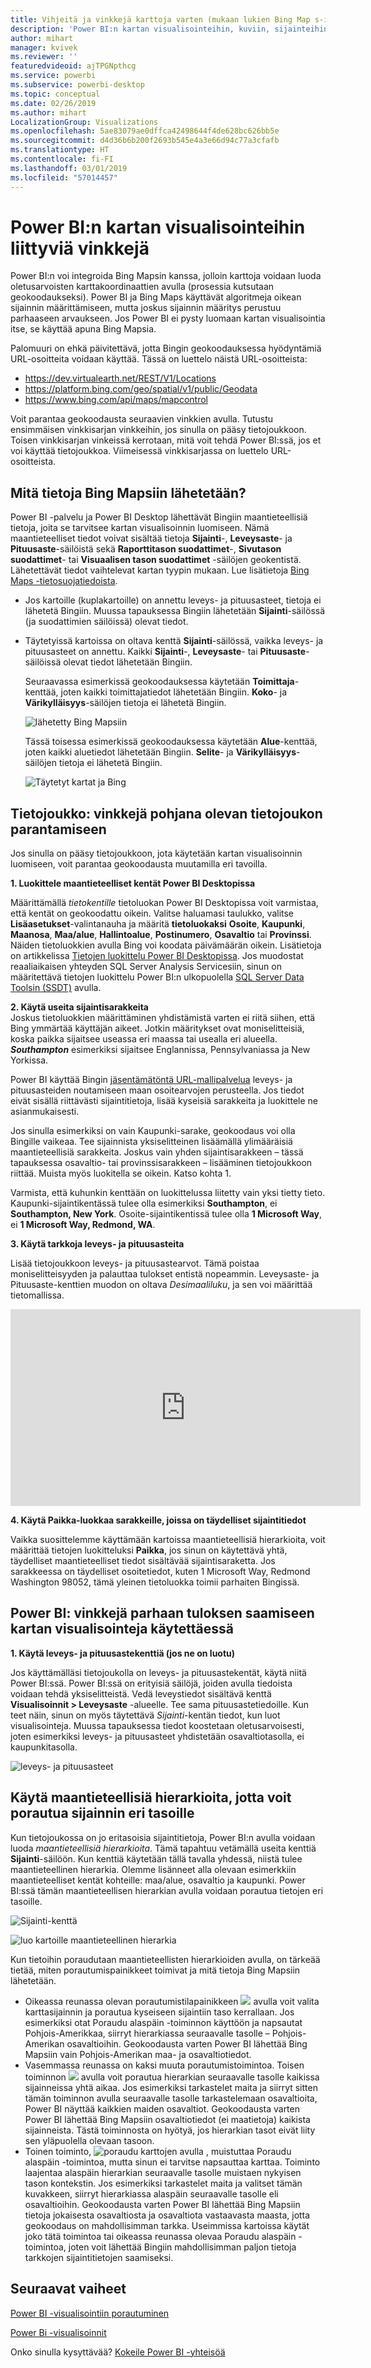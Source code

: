 ```yaml
---
title: Vihjeitä ja vinkkejä karttoja varten (mukaan lukien Bing Map s-integrointi)
description: 'Power BI:n kartan visualisointeihin, kuviin, sijainteihin, pituusasteisiin ja leveysasteisiin sekä niiden toimintaan Bing Mapsin kanssa liittyviä vinkkejä. '
author: mihart
manager: kvivek
ms.reviewer: ''
featuredvideoid: ajTPGNpthcg
ms.service: powerbi
ms.subservice: powerbi-desktop
ms.topic: conceptual
ms.date: 02/26/2019
ms.author: mihart
LocalizationGroup: Visualizations
ms.openlocfilehash: 5ae83079ae0dffca42498644f4de628bc626bb5e
ms.sourcegitcommit: d4d36b6b200f2693b545e4a3e66d94c77a3cfafb
ms.translationtype: HT
ms.contentlocale: fi-FI
ms.lasthandoff: 03/01/2019
ms.locfileid: "57014457"
---
```

# <a name="tips-and-tricks-for-power-bi-map-visualizations"></a>Power BI:n kartan visualisointeihin liittyviä vinkkejä
Power BI:n voi integroida Bing Mapsin kanssa, jolloin karttoja voidaan luoda oletusarvoisten karttakoordinaattien avulla (prosessia kutsutaan geokoodaukseksi). Power BI ja Bing Maps käyttävät algoritmeja oikean sijainnin määrittämiseen, mutta joskus sijainnin määritys perustuu parhaaseen arvaukseen. Jos Power BI ei pysty luomaan kartan visualisointia itse, se käyttää apuna Bing Mapsia. 

Palomuuri on ehkä päivitettävä, jotta Bingin geokoodauksessa hyödyntämiä URL-osoitteita voidaan käyttää.  Tässä on luettelo näistä URL-osoitteista:
* https://dev.virtualearth.net/REST/V1/Locations
* https://platform.bing.com/geo/spatial/v1/public/Geodata
* https://www.bing.com/api/maps/mapcontrol

Voit parantaa geokoodausta seuraavien vinkkien avulla. Tutustu ensimmäisen vinkkisarjan vinkkeihin, jos sinulla on pääsy tietojoukkoon. Toisen vinkkisarjan vinkeissä kerrotaan, mitä voit tehdä Power BI:ssä, jos et voi käyttää tietojoukkoa. Viimeisessä vinkkisarjassa on luettelo URL-osoitteista.

## <a name="what-is-sent-to-bing-maps"></a>Mitä tietoja Bing Mapsiin lähetetään?
Power BI -palvelu ja Power BI Desktop lähettävät Bingiin maantieteellisiä tietoja, joita se tarvitsee kartan visualisoinnin luomiseen. Nämä maantieteelliset tiedot voivat sisältää tietoja **Sijainti**-, **Leveysaste**- ja **Pituusaste**-säilöistä sekä **Raporttitason suodattimet**-, **Sivutason suodattimet**- tai **Visuaalisen tason suodattimet** -säilöjen geokentistä. Lähetettävät tiedot vaihtelevat kartan tyypin mukaan. Lue lisätietoja [Bing Maps -tietosuojatiedoista](https://go.microsoft.com/fwlink/?LinkID=248686).

* Jos kartoille (kuplakartoille) on annettu leveys- ja pituusasteet, tietoja ei lähetetä Bingiin. Muussa tapauksessa Bingiin lähetetään **Sijainti**-säilössä (ja suodattimien säilöissä) olevat tiedot.     
* Täytetyissä kartoissa on oltava kenttä **Sijainti**-säilössä, vaikka leveys- ja pituusasteet on annettu. Kaikki **Sijainti**-, **Leveysaste**- tai **Pituusaste**-säilöissä olevat tiedot lähetetään Bingiin.
  
    Seuraavassa esimerkissä geokoodauksessa käytetään **Toimittaja**-kenttää, joten kaikki toimittajatiedot lähetetään Bingiin. **Koko**- ja **Värikylläisyys**-säilöjen tietoja ei lähetetä Bingiin.
  
    ![lähetetty Bing Mapsiin](./media/power-bi-map-tips-and-tricks/power-bi-sent-to-bing-new.png)
  
    Tässä toisessa esimerkissä geokoodauksessa käytetään **Alue**-kenttää, joten kaikki aluetiedot lähetetään Bingiin. **Selite**- ja **Värikylläisyys**-säilöjen tietoja ei lähetetä Bingiin.
  
    ![Täytetyt kartat ja Bing](./media/power-bi-map-tips-and-tricks/power-bi-filled-map.png)

## <a name="in-the-dataset-tips-to-improve-the-underlying-dataset"></a>Tietojoukko: vinkkejä pohjana olevan tietojoukon parantamiseen
Jos sinulla on pääsy tietojoukkoon, jota käytetään kartan visualisoinnin luomiseen, voit parantaa geokoodausta muutamilla eri tavoilla.

**1. Luokittele maantieteelliset kentät Power BI Desktopissa**

Määrittämällä *tietokentille* tietoluokan Power BI Desktopissa voit varmistaa, että kentät on geokoodattu oikein. Valitse haluamasi taulukko, valitse **Lisäasetukset**-valintanauha ja määritä **tietoluokaksi** **Osoite**, **Kaupunki**, **Maanosa**, **Maa/alue**, **Hallintoalue**, **Postinumero**, **Osavaltio** tai **Provinssi**. Näiden tietoluokkien avulla Bing voi koodata päivämäärän oikein. Lisätietoja on artikkelissa [Tietojen luokittelu Power BI Desktopissa](../desktop-data-categorization.md). Jos muodostat reaaliaikaisen yhteyden SQL Server Analysis Servicesiin, sinun on määritettävä tietojen luokittelu Power BI:n ulkopuolella [SQL Server Data Toolsin (SSDT)](https://docs.microsoft.com/sql/ssdt/download-sql-server-data-tools-ssdt) avulla.

**2. Käytä useita sijaintisarakkeita**    
 Joskus tietoluokkien määrittäminen yhdistämistä varten ei riitä siihen, että Bing ymmärtää käyttäjän aikeet. Jotkin määritykset ovat moniselitteisiä, koska paikka sijaitsee useassa eri maassa tai usealla eri alueella. ***Southampton*** esimerkiksi sijaitsee Englannissa, Pennsylvaniassa ja New Yorkissa.

Power BI käyttää Bingin [jäsentämätöntä URL-mallipalvelua](https://msdn.microsoft.com/library/ff701714.aspx) leveys- ja pituusasteiden noutamiseen maan osoitearvojen perusteella. Jos tiedot eivät sisällä riittävästi sijaintitietoja, lisää kyseisiä sarakkeita ja luokittele ne asianmukaisesti.

 Jos sinulla esimerkiksi on vain Kaupunki-sarake, geokoodaus voi olla Bingille vaikeaa. Tee sijainnista yksiselitteinen lisäämällä ylimääräisiä maantieteellisiä sarakkeita.  Joskus vain yhden sijaintisarakkeen – tässä tapauksessa osavaltio- tai provinssisarakkeen – lisääminen tietojoukkoon riittää. Muista myös luokitella se oikein. Katso kohta 1.

Varmista, että kuhunkin kenttään on luokittelussa liitetty vain yksi tietty tieto.  Kaupunki-sijaintikentässä tulee olla esimerkiksi **Southampton**, ei **Southampton, New York**.  Osoite-sijaintikentissä tulee olla **1 Microsoft Way**, ei **1 Microsoft Way, Redmond, WA**.

**3. Käytä tarkkoja leveys- ja pituusasteita**

Lisää tietojoukkoon leveys- ja pituusastearvot. Tämä poistaa moniselitteisyyden ja palauttaa tulokset entistä nopeammin. Leveysaste- ja Pituusaste-kenttien muodon on oltava *Desimaaliluku*, ja sen voi määrittää tietomallissa.

<iframe width="560" height="315" src="https://www.youtube.com/embed/ajTPGNpthcg" frameborder="0" allowfullscreen></iframe>

**4. Käytä Paikka-luokkaa sarakkeille, joissa on täydelliset sijaintitiedot**

Vaikka suosittelemme käyttämään kartoissa maantieteellisiä hierarkioita, voit määrittää tietojen luokitteluksi **Paikka**, jos sinun on käytettävä yhtä, täydelliset maantieteelliset tiedot sisältävää sijaintisaraketta. Jos sarakkeessa on täydelliset osoitetiedot, kuten 1 Microsoft Way, Redmond Washington 98052, tämä yleinen tietoluokka toimii parhaiten Bingissä. 

## <a name="in-power-bi-tips-to-get-better-results-when-using-map-visualizations"></a>Power BI: vinkkejä parhaan tuloksen saamiseen kartan visualisointeja käytettäessä
**1. Käytä leveys- ja pituusastekenttiä (jos ne on luotu)**

Jos käyttämälläsi tietojoukolla on leveys- ja pituusastekentät, käytä niitä Power BI:ssä.  Power BI:ssä on erityisiä säilöjä, joiden avulla tiedoista voidaan tehdä yksiselitteistä. Vedä leveystiedot sisältävä kenttä **Visualisoinnit > Leveysaste** -alueelle.  Tee sama pituusastetiedoille. Kun teet näin, sinun on myös täytettävä *Sijainti*-kentän tiedot, kun luot visualisointeja. Muussa tapauksessa tiedot koostetaan oletusarvoisesti, joten esimerkiksi leveys- ja pituusasteet yhdistetään osavaltiotasolla, ei kaupunkitasolla.

![leveys- ja pituusasteet](./media/power-bi-map-tips-and-tricks/pbi_latitude.png) 

## <a name="use-geo-hierarchies-so-you-can-drill-down-to-different-levels-of-location"></a>Käytä maantieteellisiä hierarkioita, jotta voit porautua sijainnin eri tasoille
Kun tietojoukossa on jo eritasoisia sijaintitietoja, Power BI:n avulla voidaan luoda *maantieteellisiä hierarkioita*. Tämä tapahtuu vetämällä useita kenttiä **Sijainti**-säilöön. Kun kenttiä käytetään tällä tavalla yhdessä, niistä tulee maantieteellinen hierarkia. Olemme lisänneet alla olevaan esimerkkiin maantieteelliset kentät kohteille: maa/alue, osavaltio ja kaupunki. Power BI:ssä tämän maantieteellisen hierarkian avulla voidaan porautua tietojen eri tasoille.

  ![Sijainti-kenttä](./media/power-bi-map-tips-and-tricks/power-bi-hierarchy.png)

   ![luo kartoille maantieteellinen hierarkia](./media/power-bi-map-tips-and-tricks/power-bi-geo.gif)

Kun tietoihin poraudutaan maantieteellisten hierarkioiden avulla, on tärkeää tietää, miten porautumispainikkeet toimivat ja mitä tietoja Bing Mapsiin lähetetään. 

* Oikeassa reunassa olevan porautumistilapainikkeen ![](media/power-bi-map-tips-and-tricks/power-bi-drill-down.png) avulla voit valita karttasijainnin ja porautua kyseiseen sijaintiin taso kerrallaan. Jos esimerkiksi otat Poraudu alaspäin -toiminnon käyttöön ja napsautat Pohjois-Amerikkaa, siirryt hierarkiassa seuraavalle tasolle – Pohjois-Amerikan osavaltioihin. Geokoodausta varten Power BI lähettää Bing Mapsiin vain Pohjois-Amerikan maa- ja osavaltiotiedot.  
* Vasemmassa reunassa on kaksi muuta porautumistoimintoa. Toisen toiminnon ![](media/power-bi-map-tips-and-tricks/power-bi-drill-down2.png) avulla voit porautua hierarkian seuraavalle tasolle kaikissa sijainneissa yhtä aikaa. Jos esimerkiksi tarkastelet maita ja siirryt sitten tämän toiminnon avulla seuraavalle tasolle tarkastelemaan osavaltioita, Power BI näyttää kaikkien maiden osavaltiot. Geokoodausta varten Power BI lähettää Bing Mapsiin osavaltiotiedot (ei maatietoja) kaikista sijainneista. Tästä toiminnosta on hyötyä, jos hierarkian tasot eivät liity sen yläpuolella olevaan tasoon. 
* Toinen toiminto, ![poraudu karttojen avulla](./media/power-bi-map-tips-and-tricks/power-bi-drill-down3.png) , muistuttaa Poraudu alaspäin -toimintoa, mutta sinun ei tarvitse napsauttaa karttaa.  Toiminto laajentaa alaspäin hierarkian seuraavalle tasolle muistaen nykyisen tason kontekstin. Jos esimerkiksi tarkastelet maita ja valitset tämän kuvakkeen, siirryt hierarkiassa alaspäin seuraavalle tasolle eli osavaltioihin. Geokoodausta varten Power BI lähettää Bing Mapsiin tietoja jokaisesta osavaltiosta ja osavaltiota vastaavasta maasta, jotta geokoodaus on mahdollisimman tarkka. Useimmissa kartoissa käytät joko tätä toimintoa tai oikeassa reunassa olevaa Poraudu alaspäin -toimintoa, joten voit lähettää Bingiin mahdollisimman paljon tietoja tarkkojen sijaintitietojen saamiseksi. 

## <a name="next-steps"></a>Seuraavat vaiheet
[Power BI -visualisointiin porautuminen](../consumer/end-user-drill.md)

[Power Bi -visualisoinnit](power-bi-report-visualizations.md)

Onko sinulla kysyttävää? [Kokeile Power BI -yhteisöä](http://community.powerbi.com/)

